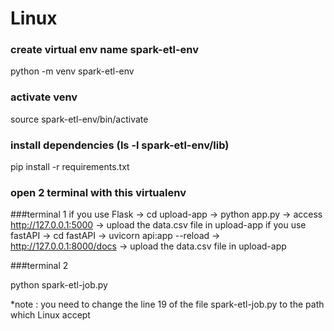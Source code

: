 # Linux
### create virtual env name  spark-etl-env

python -m venv spark-etl-env

### activate venv

source spark-etl-env/bin/activate

### install dependencies (ls -l spark-etl-env/lib)

pip install -r requirements.txt

### open 2 terminal with this virtualenv

###terminal 1
if you use Flask -> cd upload-app -> python app.py -> access http://127.0.0.1:5000 -> upload the data.csv file in upload-app
if you use fastAPI -> cd fastAPI -> uvicorn api:app --reload -> http://127.0.0.1:8000/docs -> upload the data.csv file in upload-app

###terminal 2

python spark-etl-job.py

*note : you need to change the line 19 of the file spark-etl-job.py to the path which Linux accept